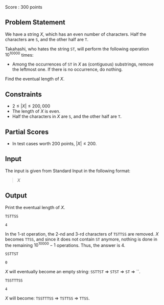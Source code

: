 Score : $300$ points

## Problem Statement

We have a string $X$, which has an even number of characters. Half the characters are `S`, and the other half are `T`.

Takahashi, who hates the string `ST`, will perform the following operation $10^{10000}$ times:

- Among the occurrences of `ST` in $X$ as (contiguous) substrings, remove the leftmost one. If there is no occurrence, do nothing.

Find the eventual length of $X$.

## Constraints

- $2 \leq |X| \leq 200,000$
- The length of $X$ is even.
- Half the characters in $X$ are `S`, and the other half are `T`.

## Partial Scores

- In test cases worth $200$ points, $|X| \leq 200$.

## Input

The input is given from Standard Input in the following format:

> $X$

## Output

Print the eventual length of $X$.

```input1
TSTTSS
```

```output1
4
```

In the $1$-st operation, the $2$-nd and $3$-rd characters of `TSTTSS` are removed.
$X$ becomes `TTSS`, and since it does not contain `ST` anymore, nothing is done in the remaining $10^{10000}-1$ operations.
Thus, the answer is $4$.

```input2
SSTTST
```

```output2
0
```

$X$ will eventually become an empty string: `SSTTST` ⇒ `STST` ⇒ `ST` ⇒ ``.

```input3
TSSTTTSS
```

```output3
4
```

$X$ will become: `TSSTTTSS` ⇒ `TSTTSS` ⇒ `TTSS`.
